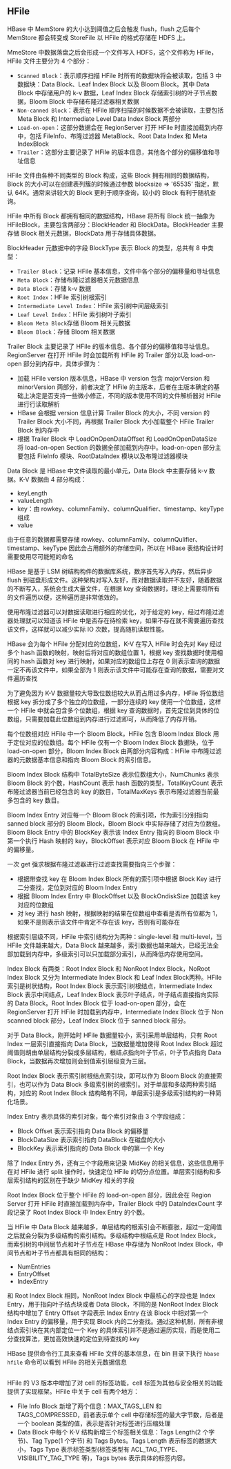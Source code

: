 ## HFile

HBase 中 MemStore 的大小达到阈值之后会触发 flush，flush 之后每个 MemStore 都会转变成 StoreFile 以 HFile 的格式存储在 HDFS 上。


MmeStore 中数据落盘之后会形成一个文件写入 HDFS，这个文件称为 HFile，HFile 文件主要分为 4 个部分：
- ```Scanned Block```：表示顺序扫描 HFile 时所有的数据块将会被读取，包括 3 中数据块：Data Block、Leaf Index Block 以及 Bloom Block。其中 Data Block 中存储用户的 k-v 数据，Leaf Index Block 存储索引树的叶子节点数据，Bloom Block 中存储布隆过滤器相关数据
- ```Non-canned Block```：表示在 HFile 顺序扫描的时候数据不会被读取，主要包括 Meta Block 和 Intermediate Level Data Index Block 两部分
- ```Load-on-open```：这部分数据会在 RegionServer 打开 HFile 时直接加载到内存中，包括 FileInfo、布隆过滤器 MetaBlock、Root Data Index 和 Meta IndexBlock
- ```Trailer```：这部分主要记录了 HFile 的版本信息，其他各个部分的偏移值和寻址信息

HFile 文件由各种不同类型的 Block 构成，这些 Block 拥有相同的数据结构，Block 的大小可以在创建表列簇的时候通过参数 blocksize => '65535' 指定，默认 64K。通常来讲较大的 Block 更利于顺序查询，较小的 Block 有利于随机查询。

HFile 中所有 Block 都拥有相同的数据结构，HBase 将所有 Block 统一抽象为 HFileBlock，主要包含两部分：BlockHeader 和 BlockData。BlockHeader 主要存储 Block 相关元数据，BlockData 用于存储具体数据。

BlockHeader 元数据中的字段 BlockType 表示 Block 的类型，总共有 8 中类型：
- ```Trailer Block```：记录 HFile 基本信息，文件中各个部分的偏移量和寻址信息
- ```Meta Block```：存储布隆过滤器相关元数据信息
- ```Data Block```：存储 k-v 数据
- ```Root Index```：HFile 索引树根索引
- ```Intermediate Level Index```：HFile 索引树中间层级索引
- ```Leaf Level Index```：HFile 索引树叶子索引
- ```Bloom Meta Block```存储 Bloom 相关元数据
- ```Bloom Block```：存储 Bloom 相关数据

Trailer Block 主要记录了 HFile 的版本信息、各个部分的偏移值和寻址信息。RegionServer 在打开 HFile 时会加载所有 HFile 的 Trailer 部分以及 load-on-open 部分到内存中，具体步骤为：
- 加载 HFile version 版本信息，HBase 中 version 包含 majorVersion 和 minorVersion 两部分，前者决定了 HFile 的主版本，后者在主版本确定的基础上决定是否支持一些微小修正，不同的版本使用不同的文件解析器对 HFile 进行行读取解析
- HBase 会根据 version 信息计算 Trailer Block 的大小，不同 version 的 Trailer Block 大小不同，再根据 Trailer Block 大小加载整个 HFile Trailer Block 到内存中
- 根据 Trailer Block 中 LoadOnOpenDataOffset 和 LoadOnOpenDataSize 将 load-on-open Section 的数据全部加载到内存中。load-on-open 部分主要包括 FileInfo 模块、RootDataIndex 模块以及布隆过滤器模块

Data Block 是 HBase 中文件读取的最小单元，Data Block 中主要存储 k-v 数据。K-V 数据由 4 部分构成：
- keyLength
- valueLength
- key：由 rowkey、columnFamily、columnQualifier、timestamp、keyType 组成
- value

由于任意的数据都需要存储 rowkey、columnFamily、columnQulifier、timestamp、keyType 因此会占用额外的存储空间，所以在 HBase 表结构设计时需要使用尽可能短的命名

HBase 是基于 LSM 树结构构件的数据库系统，数序首先写入内存，然后异步 flush 到磁盘形成文件。这种架构对写入友好，而对数据读取并不友好，随着数据的不断写入，系统会生成大量文件，在根据 key 查询数据时，理论上需要将所有的文件遍历以便，这种遍历是非常低效的。

使用布隆过滤器可以对数据读取进行相应的优化，对于给定的 key，经过布隆过滤器处理就可以知道该 HFile 中是否存在待检索 key，如果不存在就不需要遍历查找该文件，这样就可以减少实际 IO 次数，提高随机读取性能。

HBase 会为每个 HFile 分配对应的位数组，K-V 在写入 HFile 时会先对 Key 经过多个 hash 函数的映射，映射后将对应的数组位置 1，根据 key 查找数据时使用相同的 hash 函数对 key 进行映射，如果对应的数组位上存在 0 则表示查询的数据一定不再该文件中，如果全部为 1 则表示该文件中可能存在查询的数据，需要对文件遍历查找

为了避免因为 K-V 数据量较大导致位数组较大从而占用过多内存，HFile 将位数组根据 key 拆分成了多个独立的位数组，一部分连续的 key 使用一个位数组，这样一个 HFile 中就会包含多个位数组，根据 key 查询数据时，首先定位到具体的位数组，只需要加载此位数组到内存进行过滤即可，从而降低了内存开销。

每个位数组对应 HFile 中一个 Bloom Block，HFile 包含 Bloom Index Block 用于定位对应的位数组。每个 HFile 仅有一个 Bloom Index Block 数据块，位于 load-on-open 部分，Bloom Index Block 由两部分内容构成：HFile 中布隆过滤器的元数据基本信息和指向 Bloom Block 的索引信息。

Bloom Index Block 结构中 TotalByteSize 表示位数组大小，NumChunks 表示 Bloom Block 的个数，HashCount 表示 hash 函数的类型，TotalKeyCount 表示布隆过滤器当前已经包含的 key 的数目，TotalMaxKeys 表示布隆过滤器当前最多包含的 key 数目。

Bloom Index Entry 对应每一个 Bloom Block 的索引项，作为索引分别指向 sanned block 部分的 Bloom Block，Bloom Block 中实际存储了对应为位数组。Bloom Block Entry 中的 BlockKey 表示该 Index Entry 指向的 Bloom Block 中第一个执行 Hash 映射的 key，BlockOffset 表示对应 Bloom Block 在 HFile 中的偏移量。

一次 get 强求根据布隆过滤器进行过滤查找需要指向三个步骤：
- 根据带查找 key 在 Bloom Index Block 所有的索引项中根据 Block Key 进行二分查找，定位到对应的 Bloom Index Entry
- 根据 Bloom Index Entry 中 BlockOffset 以及 BlockOndiskSize 加载该 key 对应的位数组
- 对 key 进行 hash 映射，根据映射的结果在位数组中查看是否所有位都为 1，如果不是则表示该文件中肯定不存在该 key，否则有可能存在

根据索引层级不同，HFile 中索引结构分为两种：single-level 和 multi-level，当 HFile 文件越来越大，Data Block 越来越多，索引数据也越来越大，已经无法全部加载到内存中，多级索引可以只加载部分索引，从而降低内存使用空间。

Index Block 有两类：Root Index Block 和 NonRoot Index Block，NoRoot Index Block 又分为 Intermediate Index Block 和 Leaf Index Block两种。HFile 索引是树状结构，Root Index Block 表示索引树根结点，Intermediate Index Block 表示中间结点，Leaf Index Block 表示叶子结点，叶子结点直接指向实际的 Data Block。Root Index Block 位于 load-on-open 部分，会在 RegionServer 打开 HFile 时加载到内存中，Intermediate Index Block 位于 Non scanned block 部分，Leaf Index Block 位于 sanned block 部分。

对于 Data Block，刚开始时 HFile 数据量较小，索引采用单层结构，只有 Root Index 一层索引直接指向 Data Block，当数据量增加使得 Root Index Block 超过阈值则胡由单层结构分裂成多层结构，根结点指向叶子节点，叶子节点指向 Data Block，当数据再次增加则会到值索引层级变为三层。

Root Index Block 表示索引树根结点索引块，即可以作为 Bloom Block 的直接索引，也可以作为 Data Block 多级索引树的根索引。对于单层和多级两种索引结构，对应的 Root Index Block 结构略有不同，单层索引是多级索引结构的一种简化场景。

Index Entry 表示具体的索引对象，每个索引对象由 3 个字段组成：
- Block Offset 表示索引指向 Data Block 的偏移量
- BlockDataSize 表示索引指向 DataBlock 在磁盘的大小
- BlockKey 表示索引指向的 Data Block 中的第一个 Key

除了 Index Entry 外，还有三个字段用来记录 MidKey 的相关信息，这些信息用于在对 HFile 进行 split 操作时，快速定位 HFile 的切分点位置。单层索引结构和多层索引结构的区别在于缺少 MidKey 相关的字段

Root Index Block 位于整个 HFile 的 load-on-open 部分，因此会在 Region Server 打开 HFile 时直接加载到内存中，Trailer Block 中的 DataIndexCount 字段记录了 Root Index Block 中 Index Entry 的个数。

当 HFile 中 Data Block 越来越多，单层结构的根索引会不断膨胀，超过一定阈值之后就会分裂为多级结构的索引结构。多级结构中根结点是 Root Index Block，而索引树的中间层节点和叶子节点在 HBase 中存储为 NonRoot Index Block，中间节点和叶子节点都具有相同的结构：
- NumEntries
- EntryOffset
- IndexEntry

和 Root Index Block 相同，NonRoot Index Block 中最核心的字段也是 Index Entry，用于指向叶子结点块或者 Data Block，不同的是 NonRoot Index Block 结构中增加了 Entry Offset 字段表示 Index Entry 在该 Block 中相对第一个 Index Entry 的偏移量，用于实现 Block 内的二分查找。通过这种机制，所有非根结点索引块在其内部定位一个 Key 的具体索引并不是通过遍历实现，而是使用二分查找算法，更加高效快速的定位到待查找的 key

HBase 提供命令行工具来查看 HFile 文件的基本信息，在 bin 目录下执行 ```hbase hfile``` 命令可以看到 HFile 的相关元数据信息
```shell
```
HFile 的 V3 版本中增加了对 cell 的标签功能，cell 标签为其他与安全相关的功能提供了实现框架。HFile 中关于 cell 有两个地方：
- File Info Block 新增了两个信息：MAX_TAGS_LEN 和 TAGS_COMPRESSED，前者表示单个 cell 中存储标签的最大字节数，后者是一个 boolean 类型的值，表示是否针对标签进行压缩处理
- Data Block 中每个 K-V 结构新增三个标签相关信息：Tags Length(2 个字节)、Tag Type(1 个字节) 和 Tags Bytes。Tags Length 表示标签的数据大小，Tags Type 表示标签类型(标签类型有 ACL_TAG_TYPE、VISIBILITY_TAG_TYPE 等)，Tags bytes 表示具体的标签内容。